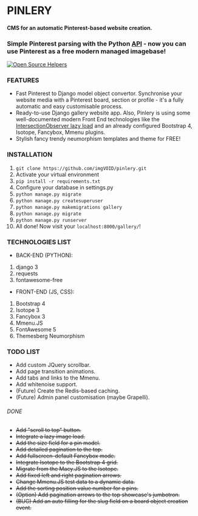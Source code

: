 # PINLERY 
#### CMS for an automatic Pinterest-based website creation.
### Simple Pinterest parsing with the Python [API](https://github.com/imgVOID/pinlery/blob/new/pinlery/init_api.py) - now you can use Pinterest as a free modern managed imagebase!
[![Open Source Helpers](https://www.codetriage.com/imgvoid/pinlery/badges/users.svg)](https://www.codetriage.com/imgvoid/pinlery)

### FEATURES
* Fast Pinterest to Django model object convertor. Synchronise your website media with a Pinterest board, section or profile - it's a fully automatic and easy customisable process.
* Ready-to-use Django gallery website app. Also, Pinlery is using some well-documented modern Front End technologies like the [IntersectionObserver lazy load](https://github.com/imgVOID/pinlery/blob/new/gallery/static/gallery/js/lazy_loader.js) and an already configured Bootstrap 4, Isotope, Fancybox, Mmenu plugins.
* Stylish fancy trendy  neumorphism templates and theme for FREE!

### INSTALLATION
1. `git clone https://github.com/imgVOID/pinlery.git`
2. Activate your virtual environment
2. `pip install -r requirements.txt`
3. Configure your database in settings.py
3. `python manage.py migrate`
4. `python manage.py createsuperuser`
5. `python manage.py makemigrations gallery`
7. `python manage.py migrate`
8. `python manage.py runserver`
9. All done! Now visit your `localhost:8000/gallery/`!


### TECHNOLOGIES LIST
* BACK-END (PYTHON):
1. django 3
2. requests
3. fontawesome-free
* FRONT-END (JS, CSS):
1. Bootstrap 4
2. Isotope 3
3. Fancybox 3
4. Mmenu.JS
5. FontAwesome 5
6. Themesberg Neumorphism


### TODO LIST
* Add custom JQuery scrollbar.
* Add page transition animations.
* Add tabs and links to the Mmenu.
* Add whitenoise support.
* (Future) Create the Redis-based caching.
* (Future) Admin panel customisation (maybe Grapelli).
###### DONE
* ~~Add "scroll to top" button.~~
* ~~Integrate a lazy image load.~~
* ~~Add the size field for a pin model.~~
* ~~Add detailed pagination to the top.~~
* ~~Add fullscreen-default Fancybox mode.~~
* ~~Integrate Isotope to the Bootstrap 4 grid.~~
* ~~Migrate from the Macy.JS to the Isotope.~~
* ~~Add fixed left and right pagination arrows.~~
* ~~Change Mmenu.JS test data to a dynamic data.~~
* ~~Add the sorting position value number for a pins.~~
* ~~(Option) Add pagination arrows to the top showcase's jumbotron.~~
* ~~(BUG) Add an auto filling for the slug field on a board object creation event.~~
